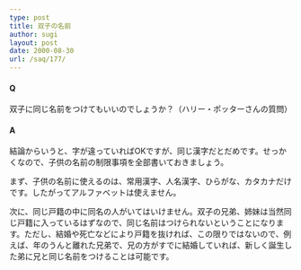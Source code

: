 ```yaml
---
type: post
title: 双子の名前
author: sugi
layout: post
date: 2000-08-30
url: /saq/177/
---
```

#### Q 

双子に同じ名前をつけてもいいのでしょうか？（ハリー・ポッターさんの質問）

#### A 

結論からいうと、字が違っていればOKですが、同じ漢字だとだめです。せっかくなので、子供の名前の制限事項を全部書いておきましょう。

まず、子供の名前に使えるのは、常用漢字、人名漢字、ひらがな、カタカナだけです。したがってアルファベットは使えません。

次に、同じ戸籍の中に同名の人がいてはいけません。双子の兄弟、姉妹は当然同じ戸籍に入っているはずなので、同じ名前はつけられないということになります。ただし、結婚や死亡などにより戸籍を抜ければ、この限りではないので、例えば、年のうんと離れた兄弟で、兄の方がすでに結婚していれば、新しく誕生した弟に兄と同じ名前をつけることは可能です。